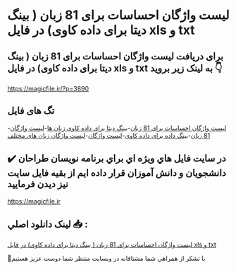# لیست واژگان احساسات برای 81 زبان ( بینگ دیتا برای داده کاوی) در فایل xls و txt

## برای دریافت لیست واژگان احساسات برای 81 زبان ( بینگ دیتا برای داده کاوی) در فایل xls و txt به لینک زیر بروید 👇

https://magicfile.ir/?p=3890

## تگ های فایل

-[لیست واژگان احساسات برای 81 زبان](https://magicfile.ir/product/%d9%84%db%8c%d8%b3%d8%aa%d9%88%d8%a7%da%98%da%af%d8%a7%d9%86-%d8%a7%d8%ad%d8%b3%d8%a7%d8%b3%d8%a7%d8%aa-%d8%a8%d8%b1%d8%a7%db%8c-81-%d8%b2%d8%a8%d8%a7%d9%86/)-[بینگ دیتا برای داده کاوی زبان ها](https://magicfile.ir/product/%d9%84%db%8c%d8%b3%d8%aa%d9%88%d8%a7%da%98%da%af%d8%a7%d9%86-%d8%a7%d8%ad%d8%b3%d8%a7%d8%b3%d8%a7%d8%aa-%d8%a8%d8%b1%d8%a7%db%8c-81-%d8%b2%d8%a8%d8%a7%d9%86/)-[لیست واژگان 81 زبان](https://magicfile.ir/product/%d9%84%db%8c%d8%b3%d8%aa%d9%88%d8%a7%da%98%da%af%d8%a7%d9%86-%d8%a7%d8%ad%d8%b3%d8%a7%d8%b3%d8%a7%d8%aa-%d8%a8%d8%b1%d8%a7%db%8c-81-%d8%b2%d8%a8%d8%a7%d9%86/)-[بینگ داده برای داده کاوی](https://magicfile.ir/product/%d9%84%db%8c%d8%b3%d8%aa%d9%88%d8%a7%da%98%da%af%d8%a7%d9%86-%d8%a7%d8%ad%d8%b3%d8%a7%d8%b3%d8%a7%d8%aa-%d8%a8%d8%b1%d8%a7%db%8c-81-%d8%b2%d8%a8%d8%a7%d9%86/)-[لیست واژگان](https://magicfile.ir/product/%d9%84%db%8c%d8%b3%d8%aa%d9%88%d8%a7%da%98%da%af%d8%a7%d9%86-%d8%a7%d8%ad%d8%b3%d8%a7%d8%b3%d8%a7%d8%aa-%d8%a8%d8%b1%d8%a7%db%8c-81-%d8%b2%d8%a8%d8%a7%d9%86/)-[لیست واژگان زبان های مختلف](https://magicfile.ir/product/%d9%84%db%8c%d8%b3%d8%aa%d9%88%d8%a7%da%98%da%af%d8%a7%d9%86-%d8%a7%d8%ad%d8%b3%d8%a7%d8%b3%d8%a7%d8%aa-%d8%a8%d8%b1%d8%a7%db%8c-81-%d8%b2%d8%a8%d8%a7%d9%86/)

## ✔️ در سايت فايل هاي ويژه اي براي برنامه نويسان طراحان دانشجويان و دانش آموزان قرار داده ايم از بقيه فايل سايت نيز ديدن فرماييد

https://magicfile.ir


## لينک دانلود اصلي 📥 :

[لیست واژگان احساسات برای 81 زبان ( بینگ دیتا برای داده کاوی) در فایل xls و txt](https://magicfile.ir/product/%d9%84%db%8c%d8%b3%d8%aa%d9%88%d8%a7%da%98%da%af%d8%a7%d9%86-%d8%a7%d8%ad%d8%b3%d8%a7%d8%b3%d8%a7%d8%aa-%d8%a8%d8%b1%d8%a7%db%8c-81-%d8%b2%d8%a8%d8%a7%d9%86/) 


🙏با تشکر از همراهي شما مشتاقانه در وبسایت منتظر شما دوست عزیز هستیم

